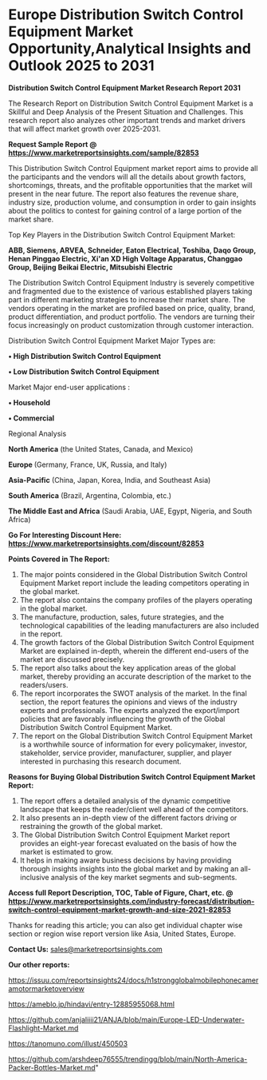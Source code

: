 # Europe Distribution Switch Control Equipment Market Opportunity,Analytical Insights and Outlook 2025 to 2031

<strong>Distribution Switch Control Equipment Market Research Report 2031</strong>

The Research Report on Distribution Switch Control Equipment Market is a Skillful and Deep Analysis of the Present Situation and Challenges. This research report also analyzes other important trends and market drivers that will affect market growth over 2025-2031.

<strong>Request Sample Report @ <a href=https://www.marketreportsinsights.com/sample/82853>https://www.marketreportsinsights.com/sample/82853</a></strong>

This Distribution Switch Control Equipment market report aims to provide all the participants and the vendors will all the details about growth factors, shortcomings, threats, and the profitable opportunities that the market will present in the near future. The report also features the revenue share, industry size, production volume, and consumption in order to gain insights about the politics to contest for gaining control of a large portion of the market share.

Top Key Players in the Distribution Switch Control Equipment Market:

<strong>ABB, Siemens, ARVEA, Schneider, Eaton Electrical, Toshiba, Daqo Group, Henan Pinggao Electric, Xi&#39;an XD High Voltage Apparatus, Changgao Group, Beijing Beikai Electric, Mitsubishi Electric</strong>

The Distribution Switch Control Equipment Industry is severely competitive and fragmented due to the existence of various established players taking part in different marketing strategies to increase their market share. The vendors operating in the market are profiled based on price, quality, brand, product differentiation, and product portfolio. The vendors are turning their focus increasingly on product customization through customer interaction.

Distribution Switch Control Equipment Market Major Types are:

<strong>• High Distribution Switch Control Equipment

• Low Distribution Switch Control Equipment</strong>

Market Major end-user applications :

<strong>• Household

• Commercial</strong>

Regional Analysis

</u><strong><b>North America</b></strong> (the United States, Canada, and Mexico)

<strong><b>Europe </b></strong>(Germany, France, UK, Russia, and Italy)

<strong><b>Asia-Pacific</b></strong> (China, Japan, Korea, India, and Southeast Asia)

<strong><b>South America</b></strong> (Brazil, Argentina, Colombia, etc.)

<strong><b>The Middle East and Africa</b></strong> (Saudi Arabia, UAE, Egypt, Nigeria, and South Africa)

<strong>Go For Interesting Discount Here: <a href=https://www.marketreportsinsights.com/discount/82853>https://www.marketreportsinsights.com/discount/82853</a></strong>

<strong>Points Covered in The Report:</strong>
<ol>
  <li>The major points considered in the Global Distribution Switch Control Equipment Market report include the leading competitors operating in the global market.</li>
  <li>The report also contains the company profiles of the players operating in the global market.</li>
  <li>The manufacture, production, sales, future strategies, and the technological capabilities of the leading manufacturers are also included in the report.</li>
  <li>The growth factors of the Global Distribution Switch Control Equipment Market are explained in-depth, wherein the different end-users of the market are discussed precisely.</li>
  <li>The report also talks about the key application areas of the global market, thereby providing an accurate description of the market to the readers/users.</li>
  <li>The report incorporates the SWOT analysis of the market. In the final section, the report features the opinions and views of the industry experts and professionals. The experts analyzed the export/import policies that are favorably influencing the growth of the Global Distribution Switch Control Equipment Market.</li>
  <li>The report on the Global Distribution Switch Control Equipment Market is a worthwhile source of information for every policymaker, investor, stakeholder, service provider, manufacturer, supplier, and player interested in purchasing this research document.</li>
</ol>
<strong>Reasons for Buying Global Distribution Switch Control Equipment Market Report:</strong>

<ol>
  <li>The report offers a detailed analysis of the dynamic competitive landscape that keeps the reader/client well ahead of the competitors.</li>
  <li>It also presents an in-depth view of the different factors driving or restraining the growth of the global market.</li>
  <li>The Global Distribution Switch Control Equipment Market report provides an eight-year forecast evaluated on the basis of how the market is estimated to grow.</li>
  <li>It helps in making aware business decisions by having providing thorough insights insights into the global market and by making an all-inclusive analysis of the key market segments and sub-segments.</li>
</ol>
<strong>Access full Report Description, TOC, Table of Figure, Chart, etc. @ <a href=https://www.marketreportsinsights.com/industry-forecast/distribution-switch-control-equipment-market-growth-and-size-2021-82853>https://www.marketreportsinsights.com/industry-forecast/distribution-switch-control-equipment-market-growth-and-size-2021-82853</a></strong>


Thanks for reading this article; you can also get individual chapter wise section or region wise report version like Asia, United States, Europe.

<strong>Contact Us:</strong>
sales@marketreportsinsights.com

<strong>Our other reports:</strong>

<a href=https://issuu.com/reportsinsights24/docs/h1strongglobalmobilephonecameramotormarketoverview>https://issuu.com/reportsinsights24/docs/h1strongglobalmobilephonecameramotormarketoverview</a>

<a href=https://ameblo.jp/hindavi/entry-12885955068.html>https://ameblo.jp/hindavi/entry-12885955068.html</a>

<a href=https://github.com/anjaliiii21/ANJA/blob/main/Europe-LED-Underwater-Flashlight-Market.md>https://github.com/anjaliiii21/ANJA/blob/main/Europe-LED-Underwater-Flashlight-Market.md</a>

<a href=https://tanomuno.com/illust/450503>https://tanomuno.com/illust/450503</a>

<a href=https://github.com/arshdeep76555/trendingg/blob/main/North-America-Packer-Bottles-Market.md>https://github.com/arshdeep76555/trendingg/blob/main/North-America-Packer-Bottles-Market.md</a>"
